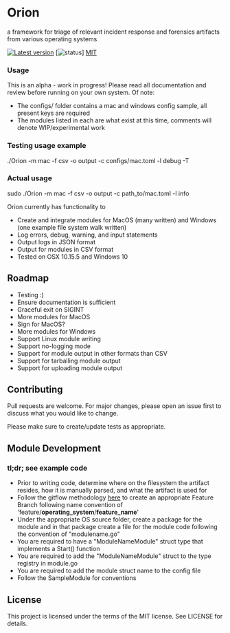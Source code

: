 # Orion
 a framework for triage of relevant incident response and forensics artifacts from various operating systems

[![Latest version](https://img.shields.io/badge/version-v0.2.0-blue)](https://github.com/tonythetiger06/goMass/releases/tag/v0.2.0-alpha)
[![status](https://img.shields.io/badge/status-alpha-red)]
[MIT](https://choosealicense.com/licenses/mit/)

### Usage 
This is an alpha - work in progress! Please read all documentation and review before running on your own system. Of note: 
- The configs/ folder contains a mac and windows config sample, all present keys are required
- The modules listed in each are what exist at this time, comments will denote WIP/experimental work

### Testing usage example
./Orion -m mac -f csv -o output -c configs/mac.toml -l debug -T

### Actual usage 
sudo ./Orion -m mac -f csv -o output -c path_to/mac.toml -l info

Orion currently has functionality to
 - Create and integrate modules for MacOS (many written) and Windows (one example file system walk written)
 - Log errors, debug, warning, and input statements
 - Output logs in JSON format
 - Output for modules in CSV format
 - Tested on OSX 10.15.5 and Windows 10

## Roadmap
 - Testing :) 
 - Ensure documentation is sufficient
 - Graceful exit on SIGINT
 - More modules for MacOS
 - Sign for MacOS? 
 - More modules for Windows
 - Support Linux module writing
 - Support no-logging mode
 - Support for module output in other formats than CSV
 - Support for tarballing module output
 - Support for uploading module output 

## Contributing
Pull requests are welcome. For major changes, please open an issue first to discuss what you would like to change. 

Please make sure to create/update tests as appropriate.

## Module Development
### tl;dr; see example code
- Prior to writing code, determine where on the filesystem the artifact resides, how it is manually parsed, and what the artifact is used for
- Follow the gitflow methodology [here](https://www.atlassian.com/git/tutorials/comparing-workflows/gitflow-workflow) to create an appropriate Feature Branch following name convention of 'feature/**operating_system**/**feature_name**'
- Under the appropriate OS source folder, create a package for the module and in that package create a file for the module code following the convention of "modulename.go"
- You are required to have a "ModuleNameModule" struct type that implements a Start() function
- You are required to add the "ModuleNameModule" struct to the type registry in module.go
- You are required to add the module struct name to the config file
- Follow the SampleModule for conventions

## License 
This project is licensed under the terms of the MIT license. See LICENSE for details.